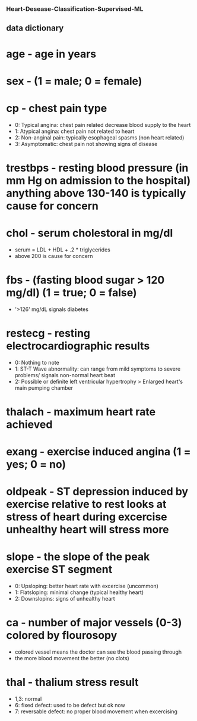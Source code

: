 ### Heart-Desease-Classification-Supervised-ML
## data dictionary
# age - age in years
# sex - (1 = male; 0 = female)
# cp - chest pain type
* 0: Typical angina: chest pain related decrease blood supply to the heart
* 1: Atypical angina: chest pain not related to heart
* 2: Non-anginal pain: typically esophageal spasms (non heart related)
* 3: Asymptomatic: chest pain not showing signs of disease
# trestbps - resting blood pressure (in mm Hg on admission to the hospital) anything above 130-140 is typically cause for concern
# chol - serum cholestoral in mg/dl
* serum = LDL + HDL + .2 * triglycerides
* above 200 is cause for concern
# fbs - (fasting blood sugar > 120 mg/dl) (1 = true; 0 = false)
* '>126' mg/dL signals diabetes
# restecg - resting electrocardiographic results
* 0: Nothing to note
* 1: ST-T Wave abnormality: can range from mild symptoms to severe problems/ signals non-normal heart beat
* 2: Possible or definite left ventricular hypertrophy > Enlarged heart's main pumping chamber
# thalach - maximum heart rate achieved
# exang - exercise induced angina (1 = yes; 0 = no)
# oldpeak - ST depression induced by exercise relative to rest looks at stress of heart during excercise unhealthy heart will stress more
# slope - the slope of the peak exercise ST segment
* 0: Upsloping: better heart rate with excercise (uncommon)
* 1: Flatsloping: minimal change (typical healthy heart)
* 2: Downslopins: signs of unhealthy heart
# ca - number of major vessels (0-3) colored by flourosopy
* colored vessel means the doctor can see the blood passing through
* the more blood movement the better (no clots)
# thal - thalium stress result
* 1,3: normal
* 6: fixed defect: used to be defect but ok now
* 7: reversable defect: no proper blood movement when excercising
